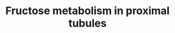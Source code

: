 ---
annotations:
- type: Pathway Ontology
  value: carbohydrate metabolic pathway
- type: Disease Ontology
  value: hypertension
- type: Disease Ontology
  value: renal hypertension
- type: Disease Ontology
  value: '"fructose-1'
- type: Cell Type Ontology
  value: epithelial cell of proximal tubule
- type: Disease Ontology
  value: hereditary fructose intolerance syndrome
authors:
- AgustinGV
- Egonw
- Khanspers
- DeSl
- MaintBot
- Eweitz
description: Most of the fructose absorbed in the gut is cleared in its first hepatic
  passage; however, under certain conditions, such as ingestion of large amounts of
  free fructose, the sugar can reach high levels in plasma and filtrate through the
  glomeruli. Filtered fructose is reabsorbed by proximal tubule cells. Ingestion of
  large quantities of free fructose, usually from high fructose corn syrup, has been
  associated with obesity, metabolic syndrome and elevated blood pressure.  Salt-sensitivity
  of blood pressure in rodents receiving 10 or 20% fructose solutions is well documented.
  Sensitivity to salt, should include a renal defect, otherwise pressure natriuretis
  would restore Na balance. Since the bulk of fructose and other sugars are absorbed
  in proximal tubules, it is believed that fructose affect this nephron segment first.
  This pathway features the metabolism of fructose in proximal tubule cells. It was
  created using biochemical data showing metabolites accumulation and enzymatic activities
  in proximal tubules challenged with fructose. Also deep sequencing data from microdissected
  renal proximal tubules was used to confirm the presence of the transcript of the
  enzymes. Gene transcripts are annotated using ENTREZ Gene ID.
last-edited: 2021-05-16
organisms:
- Rattus norvegicus
redirect_from:
- /index.php/Pathway:WP3894
- /instance/WP3894
schema-jsonld:
- '@context': https://schema.org/
  '@id': https://wikipathways.github.io/pathways/WP3894.html
  '@type': Dataset
  creator:
    '@type': Organization
    name: WikiPathways
  description: Most of the fructose absorbed in the gut is cleared in its first hepatic
    passage; however, under certain conditions, such as ingestion of large amounts
    of free fructose, the sugar can reach high levels in plasma and filtrate through
    the glomeruli. Filtered fructose is reabsorbed by proximal tubule cells. Ingestion
    of large quantities of free fructose, usually from high fructose corn syrup, has
    been associated with obesity, metabolic syndrome and elevated blood pressure.  Salt-sensitivity
    of blood pressure in rodents receiving 10 or 20% fructose solutions is well documented.
    Sensitivity to salt, should include a renal defect, otherwise pressure natriuretis
    would restore Na balance. Since the bulk of fructose and other sugars are absorbed
    in proximal tubules, it is believed that fructose affect this nephron segment
    first. This pathway features the metabolism of fructose in proximal tubule cells.
    It was created using biochemical data showing metabolites accumulation and enzymatic
    activities in proximal tubules challenged with fructose. Also deep sequencing
    data from microdissected renal proximal tubules was used to confirm the presence
    of the transcript of the enzymes. Gene transcripts are annotated using ENTREZ
    Gene ID.
  keywords:
  - Slc5a10
  - Fructose-1-P
  - Tkfc
  - Fbp1
  - Pfkp
  - Aldoa
  - Sorbitol
  - Akr1b1
  - Gpi
  - G6pc
  - Pfkm
  - Glyderaldehyde-3-P
  - Slc2a5
  - Fructose-6-P
  - Hk1
  - Pfkl
  - Glucose-6-P
  - Fructose
  - Slc2a2
  - Khk
  - Tpi1
  - Glucose
  - Neutral lipid
  - Fructose-1,6-biP
  - Glyderaldehyde
  - Aldob
  - Sord
  - Synthesis
  - Dihydroacetone-P
  - Slc5a9
  license: CC0
  name: Fructose metabolism in proximal tubules
seo: CreativeWork
title: Fructose metabolism in proximal tubules
wpid: WP3894
---